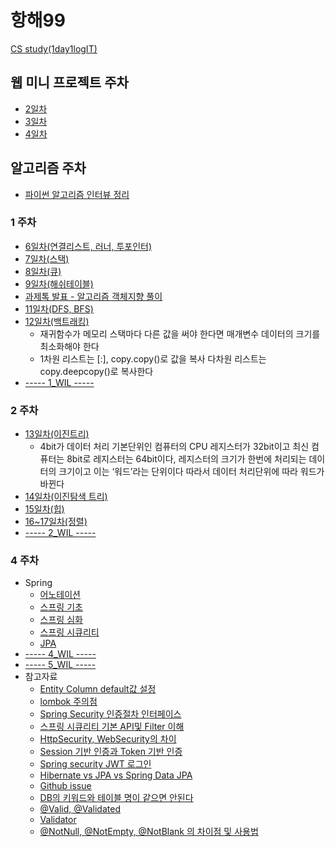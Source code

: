# 항해99
[ CS study(1day1logIT) ](https://github.com/hh99-CSstudy/1day1logIT)
## 웹 미니 프로젝트 주차
- [ 2일차]( https://github.com/southoftheriver/TIL/blob/master/잡다한T끌/docs/항해/day_2.md)
- [ 3일차 ](https://github.com/southoftheriver/TIL/blob/master/잡다한T끌/docs/항해/day_3.md)
- [4일차](https://github.com/southoftheriver/TIL/blob/master/잡다한T끌/docs/항해/day_4.md">)

## 알고리즘 주차
- [ 파이썬 알고리즘 인터뷰 정리 ](https://github.com/southoftheriver/TIL/blob/master/Book/%ED%8C%8C%EC%9D%B4%EC%8D%AC%EC%95%8C%EA%B3%A0%EB%A6%AC%EC%A6%98%EC%9D%B8%ED%84%B0%EB%B7%B0/%EC%A0%95%EB%A6%AC.md)
### 1 주차
- [ 6일차(연결리스트, 러너, 투포인터) ](https://github.com/southoftheriver/TIL/tree/master/Book/%ED%8C%8C%EC%9D%B4%EC%8D%AC%EC%95%8C%EA%B3%A0%EB%A6%AC%EC%A6%98%EC%9D%B8%ED%84%B0%EB%B7%B0/8.%EC%97%B0%EA%B2%B0%EB%A6%AC%EC%8A%A4%ED%8A%B8)
- [ 7일차(스택) ](https://github.com/southoftheriver/TIL/tree/master/Book/%ED%8C%8C%EC%9D%B4%EC%8D%AC%EC%95%8C%EA%B3%A0%EB%A6%AC%EC%A6%98%EC%9D%B8%ED%84%B0%EB%B7%B0/9.%EC%8A%A4%ED%83%9D%2C%ED%81%90)
- [ 8일차(큐) ](https://github.com/southoftheriver/TIL/tree/master/Book/%ED%8C%8C%EC%9D%B4%EC%8D%AC%EC%95%8C%EA%B3%A0%EB%A6%AC%EC%A6%98%EC%9D%B8%ED%84%B0%EB%B7%B0/9.%EC%8A%A4%ED%83%9D%2C%ED%81%90)
- [ 9일차(해쉬테이블)](https://github.com/southoftheriver/TIL/tree/master/Book/%ED%8C%8C%EC%9D%B4%EC%8D%AC%EC%95%8C%EA%B3%A0%EB%A6%AC%EC%A6%98%EC%9D%B8%ED%84%B0%EB%B7%B0/11.%ED%95%B4%EC%8B%9C%ED%85%8C%EC%9D%B4%EB%B8%94)
- [ 과제톡 발표 - 알고리즘 객체지향 풀이](https://github.com/southoftheriver/TIL/blob/master/Book/%ED%8C%8C%EC%9D%B4%EC%8D%AC%EC%95%8C%EA%B3%A0%EB%A6%AC%EC%A6%98%EC%9D%B8%ED%84%B0%EB%B7%B0/12.%EA%B7%B8%EB%9E%98%ED%94%84/%EB%B0%94%EC%9D%B4%EB%9F%AC%EC%8A%A4_%EA%B0%9D%EC%B2%B4%EC%A7%80%ED%96%A5.py)
- [11일차(DFS, BFS)](https://github.com/southoftheriver/TIL/tree/master/Book/%ED%8C%8C%EC%9D%B4%EC%8D%AC%EC%95%8C%EA%B3%A0%EB%A6%AC%EC%A6%98%EC%9D%B8%ED%84%B0%EB%B7%B0/12.%EA%B7%B8%EB%9E%98%ED%94%84)
- [12일차(백트래킹)](https://github.com/southoftheriver/TIL/tree/master/%EC%9E%A1%EB%8B%A4%ED%95%9CT%EB%81%8C/docs/%ED%95%AD%ED%95%B4/%EB%B0%B1%ED%8A%B8%EB%9E%98%ED%82%B9)
	-  재귀함수가 메모리 스택마다 다른 값을 써야 한다면 매개변수 데이터의 크기를 최소화해야 한다 
	- 1차원 리스트는 [:], copy.copy()로 값을 복사 다차원 리스트는 copy.deepcopy()로 복사한다
- [----- 1_WIL -----](https://github.com/southoftheriver/TIL/blob/master/%EC%9E%A1%EB%8B%A4%ED%95%9CT%EB%81%8C/docs/%ED%95%AD%ED%95%B4/week_2.md)

### 2 주차 
- [ 13일차(이진트리) ](https://github.com/southoftheriver/TIL/tree/master/Book/%ED%8C%8C%EC%9D%B4%EC%8D%AC%EC%95%8C%EA%B3%A0%EB%A6%AC%EC%A6%98%EC%9D%B8%ED%84%B0%EB%B7%B0/14.%ED%8A%B8%EB%A6%AC)
    - 4bit가 데이터 처리 기본단위인 컴퓨터의 CPU 레지스터가 32bit이고 최신 컴퓨터는 8bit로 레지스터는 64bit이다, 레지스터의 크기가 한번에 처리되는 데이터의 크기이고 이는 ‘워드’라는 단위이다 따라서 데이터 처리단위에 따라 워드가 바뀐다
- [14일차(이진탐색 트리)](https://github.com/southoftheriver/TIL/tree/master/%EC%9E%A1%EB%8B%A4%ED%95%9CT%EB%81%8C/docs/%ED%95%AD%ED%95%B4/%EC%9D%B4%EC%A7%84%ED%83%90%EC%83%89%ED%8A%B8%EB%A6%AC)
- [15일차(힙) ](https://github.com/southoftheriver/TIL/tree/master/%EC%9E%A1%EB%8B%A4%ED%95%9CT%EB%81%8C/docs/%ED%95%AD%ED%95%B4/%ED%9E%99)
- [16~17일차(정렬)](https://github.com/southoftheriver/TIL/tree/master/Book/%ED%8C%8C%EC%9D%B4%EC%8D%AC%EC%95%8C%EA%B3%A0%EB%A6%AC%EC%A6%98%EC%9D%B8%ED%84%B0%EB%B7%B0/17.%EC%A0%95%EB%A0%AC)
- [----- 2_WIL -----](https://github.com/southoftheriver/TIL/blob/master/%EC%9E%A1%EB%8B%A4%ED%95%9CT%EB%81%8C/docs/%ED%95%AD%ED%95%B4/week_3.md)


### 4 주차 
- Spring
	- [어노테이션](https://github.com/southoftheriver/TIL/blob/master/Lecture/spring_spa/Spring_anotation.md)
	- [스프링 기초](https://github.com/southoftheriver/TIL/blob/master/Lecture/spring_spa/%EA%B8%B0%EC%B4%88/Spring.md)
	- [스프링 심화](https://github.com/southoftheriver/TIL/blob/master/Lecture/spring_spa/%EC%8B%AC%ED%99%94/Spring.md)
	- [스프링 시큐리티](https://github.com/southoftheriver/TIL/blob/master/Lecture/spring_spa/%EC%8B%AC%ED%99%94/Spring_%EC%9D%B8%EC%A6%9D%2C%EC%9D%B8%EA%B0%80.md)
	- [JPA](https://github.com/southoftheriver/TIL/blob/master/Lecture/spring_spa/%EC%8B%AC%ED%99%94/Jpa.md)
- [----- 4_WIL -----](https://github.com/southoftheriver/TIL/blob/master/%EC%9E%A1%EB%8B%A4%ED%95%9CT%EB%81%8C/docs/%ED%95%AD%ED%95%B4/week_4.md)
- [----- 5_WIL -----](https://github.com/southoftheriver/TIL/blob/master/%EC%9E%A1%EB%8B%A4%ED%95%9CT%EB%81%8C/docs/%ED%95%AD%ED%95%B4/week_5.md)
- 참고자료
	- [ Entity Column default값 설정](https://goodteacher.tistory.com/369)
	- [ lombok 주의점](https://kwonnam.pe.kr/wiki/java/lombok/pitfall)
	- [ Spring Security 인증절차 인터페이스](https://to-dy.tistory.com/86)
	- [스프링 시큐리티 기본 API및 Filter 이해](https://catsbi.oopy.io/c0a4f395-24b2-44e5-8eeb-275d19e2a536)
	- [ HttpSecurity, WebSecurity의 차이](https://velog.io/@gkdud583/HttpSecurity-WebSecurity%EC%9D%98-%EC%B0%A8%EC%9D%B4)
	- [Session 기반 인증과 Token 기반 인증](https://jins-dev.tistory.com/entry/Session-%EA%B8%B0%EB%B0%98-%EC%9D%B8%EC%A6%9D%EA%B3%BC-Token-%EA%B8%B0%EB%B0%98-%EC%9D%B8%EC%A6%9D)
	- [Spring security JWT 로그인](https://velog.io/@shinmj1207/Spring-Spring-Security-JWT-%EB%A1%9C%EA%B7%B8%EC%9D%B8)
	- [Hibernate vs JPA vs Spring Data JPA](https://blog.devgenius.io/hibernate-vs-jpa-vs-spring-data-jpa-ff4485aaa780)
	- [Github issue](https://hbase.tistory.com/211)
	- [DB의 키워드와 테이블 명이 같으면 안된다](https://yelimkim98.tistory.com/32)
	- [@Valid, @Validated](https://velog.io/@damiano1027/Spring-Valid-Validated%EB%A5%BC-%EC%9D%B4%EC%9A%A9%ED%95%9C-%EB%8D%B0%EC%9D%B4%ED%84%B0-%EC%9C%A0%ED%9A%A8%EC%84%B1-%EA%B2%80%EC%A6%9D)
	- [Validator](https://engkimbs.tistory.com/728)
	- [@NotNull, @NotEmpty, @NotBlank 의 차이점 및 사용법](https://sanghye.tistory.com/36)


